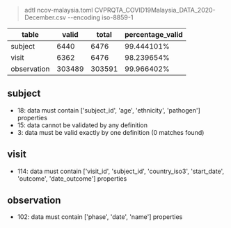 >adtl ncov-malaysia.toml CVPRQTA_COVID19Malaysia_DATA_2020-December.csv --encoding iso-8859-1

|table          |valid  |total  |percentage_valid|
|---------------|-------|-------|----------------|
|subject        |6440   |6476   |99.444101% |
|visit          |6362   |6476   |98.239654% |
|observation    |303489 |303591 |99.966402% |

## subject

* 18: data must contain ['subject_id', 'age', 'ethnicity', 'pathogen'] properties
* 15: data cannot be validated by any definition
* 3: data must be valid exactly by one definition (0 matches found)

## visit

* 114: data must contain ['visit_id', 'subject_id', 'country_iso3', 'start_date', 'outcome', 'date_outcome'] properties

## observation

* 102: data must contain ['phase', 'date', 'name'] properties
